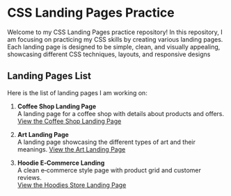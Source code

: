 # CSS Landing Pages Practice

Welcome to my CSS Landing Pages practice repository! In this repository, I am focusing on practicing my CSS skills by creating various landing pages. Each landing page is designed to be simple, clean, and visually appealing, showcasing different CSS techniques, layouts, and responsive designs

## Landing Pages List

Here is the list of landing pages I am working on:

1. **Coffee Shop Landing Page**  
   A landing page for a coffee shop with details about products and offers.
    [View the Coffee Shop Landing Page](https://shreyab31.github.io/css-landing-pages/coffeelanding/index.html)

2. **Art Landing Page**     
   A landing page showcasing the different types of art and their meanings.
   [View the Art Landing Page](https://shreyab31.github.io/css-landing-pages/art-landing/index.html)

3. **Hoodie E‑Commerce Landing**  
  A clean e‑commerce style page with product grid and customer reviews.  
   [View the Hoodies Store Landing Page](https://shreyab31.github.io/css-landing-pages/hoodies-landing/index.html)